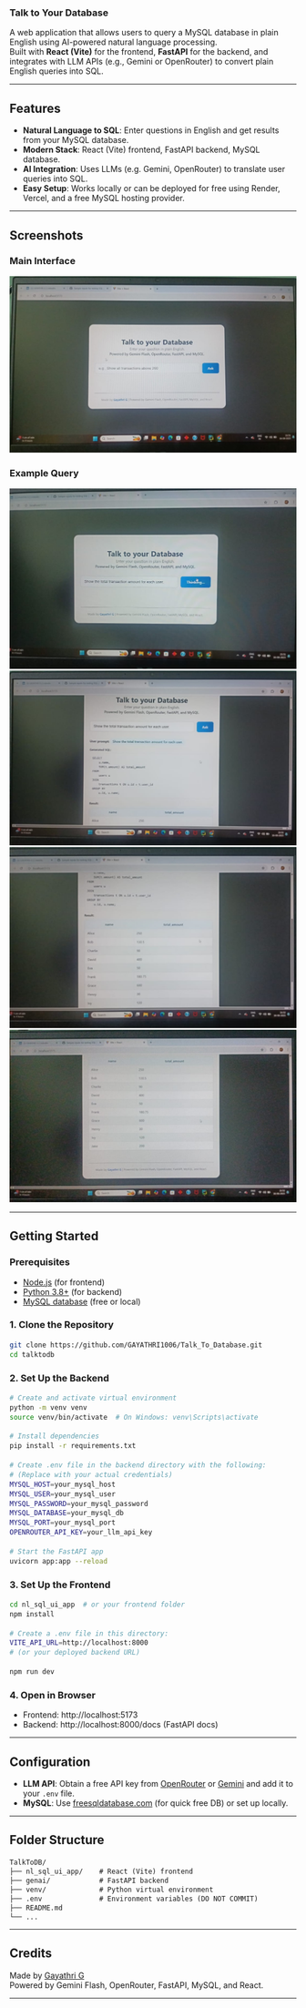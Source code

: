 ### Talk to Your Database

A web application that allows users to query a MySQL database in plain English using AI-powered natural language processing.  
Built with **React (Vite)** for the frontend, **FastAPI** for the backend, and integrates with LLM APIs (e.g., Gemini or OpenRouter) to convert plain English queries into SQL.

---

## Features

- **Natural Language to SQL**: Enter questions in English and get results from your MySQL database.
- **Modern Stack**: React (Vite) frontend, FastAPI backend, MySQL database.
- **AI Integration**: Uses LLMs (e.g. Gemini, OpenRouter) to translate user queries into SQL.
- **Easy Setup**: Works locally or can be deployed for free using Render, Vercel, and a free MySQL hosting provider.

---

## Screenshots

### Main Interface

![Talk to your Database Main Screenshot](talktodb1.jpeg)

### Example Query

![Talk to your Database Query Example](talktodb2.jpeg)
![Talk to your Database Output Example](talktodb3.jpeg)
![Talk to your Database Query Example](talktodb4.jpeg)
![Talk to your Database Query Example](talktodb5.jpeg)

---

## Getting Started

### Prerequisites

- [Node.js](https://nodejs.org/) (for frontend)
- [Python 3.8+](https://www.python.org/) (for backend)
- [MySQL database](https://www.freesqldatabase.com/) (free or local)

### 1. Clone the Repository

```bash
git clone https://github.com/GAYATHRI1006/Talk_To_Database.git
cd talktodb
```

### 2. Set Up the Backend

```bash
# Create and activate virtual environment
python -m venv venv
source venv/bin/activate  # On Windows: venv\Scripts\activate

# Install dependencies
pip install -r requirements.txt

# Create .env file in the backend directory with the following:
# (Replace with your actual credentials)
MYSQL_HOST=your_mysql_host
MYSQL_USER=your_mysql_user
MYSQL_PASSWORD=your_mysql_password
MYSQL_DATABASE=your_mysql_db
MYSQL_PORT=your_mysql_port
OPENROUTER_API_KEY=your_llm_api_key

# Start the FastAPI app
uvicorn app:app --reload
```

### 3. Set Up the Frontend

```bash
cd nl_sql_ui_app  # or your frontend folder
npm install

# Create a .env file in this directory:
VITE_API_URL=http://localhost:8000
# (or your deployed backend URL)

npm run dev
```

### 4. Open in Browser

- Frontend: http://localhost:5173
- Backend: http://localhost:8000/docs (FastAPI docs)

---

## Configuration

- **LLM API**: Obtain a free API key from [OpenRouter](https://openrouter.ai/) or [Gemini](https://ai.google.com/gemini/) and add it to your `.env` file.
- **MySQL**: Use [freesqldatabase.com](https://www.freesqldatabase.com/) (for quick free DB) or set up locally.

---

## Folder Structure

```
TalkToDB/
├── nl_sql_ui_app/    # React (Vite) frontend
├── genai/            # FastAPI backend
├── venv/             # Python virtual environment
├── .env              # Environment variables (DO NOT COMMIT)
├── README.md
└── ...
```

---

## Credits

Made by [Gayathri G](https://github.com/GAYATHRI1006)  
Powered by Gemini Flash, OpenRouter, FastAPI, MySQL, and React.

---
